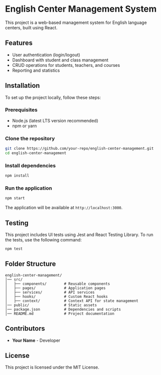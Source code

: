 # English Center Management System

This project is a web-based management system for English language centers, built using React.

## Features
- User authentication (login/logout)
- Dashboard with student and class management
- CRUD operations for students, teachers, and courses
- Reporting and statistics

## Installation
To set up the project locally, follow these steps:

### Prerequisites
- Node.js (latest LTS version recommended)
- npm or yarn

### Clone the repository
```sh
git clone https://github.com/your-repo/english-center-management.git
cd english-center-management
```

### Install dependencies
```sh
npm install
```

### Run the application
```sh
npm start
```
The application will be available at `http://localhost:3000`.

## Testing
This project includes UI tests using Jest and React Testing Library.
To run the tests, use the following command:
```sh
npm test
```

## Folder Structure
```
english-center-management/
│── src/
│   ├── components/        # Reusable components
│   ├── pages/             # Application pages
│   ├── services/          # API services
│   ├── hooks/             # Custom React hooks
│   ├── context/           # Context API for state management
│── public/                # Static assets
│── package.json           # Dependencies and scripts
│── README.md              # Project documentation
```

## Contributors
- **Your Name** - Developer

## License
This project is licensed under the MIT License.
